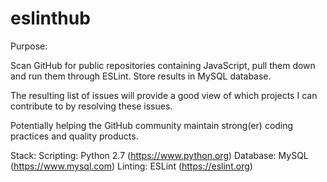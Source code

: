 # eslinthub

Purpose:

Scan GitHub for public repositories containing JavaScript, pull them down and run them through ESLint. Store results in MySQL database. 

The resulting list of issues will provide a good view of which projects I can contribute to by resolving these issues.

Potentially helping the GitHub community maintain strong(er) coding practices and quality products.


Stack:
Scripting: Python 2.7 (https://www.python.org)
Database: MySQL (https://www.mysql.com)
Linting: ESLint (https://eslint.org)
